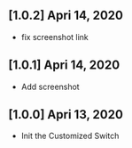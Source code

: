 ## [1.0.2] Apri 14, 2020

* fix screenshot link

## [1.0.1] Apri 14, 2020

* Add screenshot

## [1.0.0] Apri 13, 2020

* Init the Customized Switch

